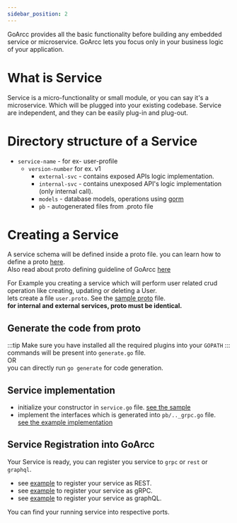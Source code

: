 ```yaml
---
sidebar_position: 2
---
```



GoArcc provides all the basic functionality before building any embedded service or microservice. GoArcc lets you focus only in your business logic of your application.

# What is Service
 Service is a micro-functionality or small module, or you can say it's a microservice. Which will be plugged into your existing codebase. Service are independent, and they can be easily plug-in and plug-out.
 
# Directory structure of a Service
- `service-name` - for ex- user-profile
  - `version-number` for ex. v1
    - `external-svc` - contains exposed APIs logic implementation.
    - `internal-svc` - contains unexposed API's logic implementation (only internal call).
    - `models` - database models, operations using [gorm](https://gorm.io/)
    - `pb` - autogenerated files from .proto file
    
# Creating a Service
A service schema will be defined inside a proto file. you can learn how to define a proto [here](https://developers.google.com/protocol-buffers/docs/gotutorial).<br/>
Also read about proto defining guideline of GoArcc [here](https://docs.google.com/document/d/1AKSrMFlNgyQ0qFByxElmvyxPLsWLQTxtoBlQQSp0IJU/edit?usp=sharing)

For Example you creating a service which will perform user related crud operation like creating, updating or deleting a User.<br/>
lets create a file `user.proto`. See the [sample proto](https://github.com/deqode/GoArcc/blob/main/modules/user-profile/v1/pb/user_profile.proto) file.<br/>
<b>for internal and external services, proto must be identical.</b>

## Generate the code from proto
:::tip 
Make sure you have installed all the required plugins into your `GOPATH`
:::
commands will be present into `generate.go` file.<br/>
OR<br/>
you can directly run `go generate` for code generation.

## Service implementation
- initialize your constructor in `service.go` file. [see the sample](https://github.com/deqode/GoArcc/blob/main/modules/user-profile/v1/external-svc/service.go)
- implement the interfaces which is generated into `pb/.._grpc.go` file.<br/>
[see the example implementation](https://github.com/deqode/GoArcc/tree/main/modules/user-profile/v1/external-svc)
  
## Service Registration into GoArcc
Your Service is ready, you can register you service to `grpc` or `rest` or `graphql`.
- see [example](https://github.com/deqode/GoArcc/blob/main/servers/rest/register.go) to register your service as REST.
- see [example](https://github.com/deqode/GoArcc/blob/main/servers/grpc/register.go) to register your service as gRPC.
- see [example](https://github.com/deqode/GoArcc/blob/main/servers/graphql/register.go) to register your service as graphQL.

You can find your running service into respective ports.
